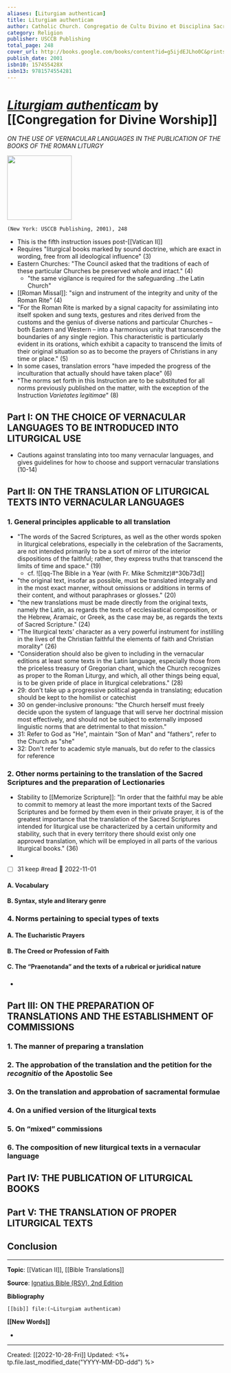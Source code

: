 ```yaml
---
aliases: [Liturgiam authenticam]
title: Liturgiam authenticam
author: Catholic Church. Congregatio de Cultu Divino et Disciplina Sacramentorum, Congregation for Divine Worship, Discipline of the Sacraments
category: Religion
publisher: USCCB Publishing
total_page: 248
cover_url: http://books.google.com/books/content?id=g5ijdEJLho0C&printsec=frontcover&img=1&zoom=1&edge=curl&source=gbs_api
publish_date: 2001
isbn10: 157455428X
isbn13: 9781574554281
---
```

# *[Liturgiam authenticam]()* by [[Congregation for Divine Worship]]
*ON THE USE OF VERNACULAR LANGUAGES IN THE PUBLICATION OF THE BOOKS OF THE ROMAN LITURGY*

<img src="http://books.google.com/books/content?id=g5ijdEJLho0C&printsec=frontcover&img=1&zoom=1&edge=curl&source=gbs_api" width=150>

`(New York: USCCB Publishing, 2001), 248`

- This is the fifth instruction issues post-[[Vatican II]]
- Requires "liturgical books marked by sound doctrine, which are exact in wording, free from all ideological influence" (3) 
- Eastern Churches: "The Council asked that the traditions of each of these particular Churches be preserved whole and intact." (4)
	- "the same vigilance is required for the safeguarding ..the Latin Church"
- [[Roman Missal]]: "sign and instrument of the integrity and unity of the Roman Rite" (4)
- "For the Roman Rite is marked by a signal capacity for assimilating into itself spoken and sung texts, gestures and rites derived from the customs and the genius of diverse nations and particular Churches – both Eastern and Western – into a harmonious unity that transcends the boundaries of any single region. This characteristic is particularly evident in its orations, which exhibit a capacity to transcend the limits of their original situation so as to become the prayers of Christians in any time or place." (5)
- In some cases, translation errors "have impeded the progress of the inculturation that actually should have taken place" (6)
- "The norms set forth in this Instruction are to be substituted for all norms previously published on the matter, with the exception of the Instruction _Varietates legitimae_" (8)

## Part I: ON THE CHOICE OF VERNACULAR LANGUAGES TO BE INTRODUCED INTO LITURGICAL USE
- Cautions against translating into too many vernacular languages, and gives guidelines for how to choose and support vernacular translations (10-14)


## Part II: ON THE TRANSLATION OF LITURGICAL TEXTS INTO VERNACULAR LANGUAGES

### 1. General principles applicable to all translation 
 - "The words of the Sacred Scriptures, as well as the other words spoken in liturgical celebrations, especially in the celebration of the Sacraments, are not intended primarily to be a sort of mirror of the interior dispositions of the faithful; rather, they express truths that transcend the limits of time and space." (19)
	 - cf. ![[qq-The Bible in a Year (with Fr. Mike Schmitz)#^30b73d]]
 - "the original text, insofar as possible, must be translated integrally and in the most exact manner, without omissions or additions in terms of their content, and without paraphrases or glosses." (20)
 - "the new translations must be made directly from the original texts, namely the Latin, as regards the texts of ecclesiastical composition, or the Hebrew, Aramaic, or Greek, as the case may be, as regards the texts of Sacred Scripture." (24)
 - "The liturgical texts’ character as a very powerful instrument for instilling in the lives of the Christian faithful the elements of faith and Christian morality" (26)
 - "Consideration should also be given to including in the vernacular editions at least some texts in the Latin language, especially those from the priceless treasury of Gregorian chant, which the Church recognizes as proper to the Roman Liturgy, and which, all other things being equal, is to be given pride of place in liturgical celebrations." (28)
 - 29: don't take up a progressive political agenda in translating; education should be kept to the homilist or catechist 
 - 30 on gender-inclusive pronouns: "the Church herself must freely decide upon the system of language that will serve her doctrinal mission most effectively, and should not be subject to externally imposed linguistic norms that are detrimental to that mission."
 - 31: Refer to God as "He", maintain "Son of Man" and "fathers", refer to the Church as "she"
 - 32: Don't refer to academic style manuals, but do refer to the classics for reference 

### 2. Other norms pertaining to the translation of the Sacred Scriptures and the preparation of Lectionaries
 - Stability to [[Memorize Scripture]]: "In order that the faithful may be able to commit to memory at least the more important texts of the Sacred Scriptures and be formed by them even in their private prayer, it is of the greatest importance that the translation of the Sacred Scriptures intended for liturgical use be characterized by a certain uniformity and stability, such that in every territory there should exist only one approved translation, which will be employed in all parts of the various liturgical books." (36)
 - 
- [ ] 31 keep #read 📅 2022-11-01

#### A. Vocabulary

#### B. Syntax, style and literary genre

### 4. Norms pertaining to special types of texts 

#### A. The Eucharistic Prayers

#### B. The Creed or Profession of Faith

#### C. The “Praenotanda” and the texts of a rubrical or juridical nature

### 
- 

## Part III: ON THE PREPARATION OF TRANSLATIONS AND THE ESTABLISHMENT OF COMMISSIONS

### 1. The manner of preparing a translation

### 2. The approbation of the translation and the petition for the _recognitio_ of the Apostolic See

### 3. On the translation and approbation of sacramental formulae

### 4. On a unified version of the liturgical texts

### 5. On “mixed” commissions 

### 6. The composition of new liturgical texts in a vernacular language


## Part IV: THE PUBLICATION OF LITURGICAL BOOKS


## Part V: THE TRANSLATION OF PROPER LITURGICAL TEXTS


## Conclusion




--- 
**Topic**: [[Vatican II]], [[Bible Translations]]

**Source**: [Ignatius Bible (RSV), 2nd Edition](https://ignatius.com/ignatius-bible-rsv-2nd-edition-leather-ibl2p/)

**Bibliography**

```query
[[bib]] file:(~Liturgiam authenticam)
```
 

**[[New Words]]**

- 

---
Created: [[2022-10-28-Fri]]
Updated: <%+ tp.file.last_modified_date("YYYY-MM-DD-ddd") %>
